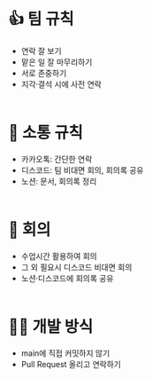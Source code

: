 # 👍 팀 규칙
- 연락 잘 보기
- 맡은 일 잘 마무리하기
- 서로 존중하기
- 지각·결석 시에 사전 연락
<br/><br/>

# 📢 소통 규칙
- 카카오톡: 간단한 연락
- 디스코드: 팀 비대면 회의, 회의록 공유
- 노션: 문서, 회의록 정리
<br/><br/>

# 📄 회의
- 수업시간 활용하여 회의
- 그 외 필요시 디스코드 비대면 회의
- 노션·디스코드에 회의록 공유
<br/><br/>

# 👩‍💻 개발 방식
- main에 직접 커밋하지 않기
- Pull Request 올리고 연락하기
<br/><br/>
